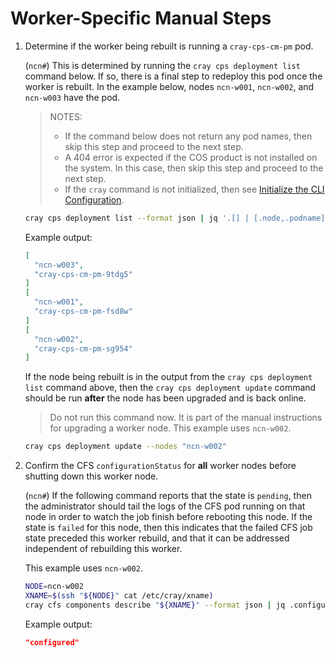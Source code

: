# Worker-Specific Manual Steps

1. Determine if the worker being rebuilt is running a `cray-cps-cm-pm` pod.

   (`ncn#`) This is determined by running the `cray cps deployment list` command below. If so, there is a final step to redeploy this pod once the worker is rebuilt.
   In the example below, nodes `ncn-w001`, `ncn-w002`, and `ncn-w003` have the pod.

   > NOTES:
   >
   > * If the command below does not return any pod names, then skip this step and proceed to the next step.
   > * A 404 error is expected if the COS product is not installed on the system. In this case, then skip this step and proceed to the next step.
   > * If the `cray` command is not initialized, then see [Initialize the CLI Configuration](../../../operations/configure_cray_cli.md).

    ```bash
    cray cps deployment list --format json | jq '.[] | [.node,.podname]'
    ```

    Example output:

    ```json
    [
      "ncn-w003",
      "cray-cps-cm-pm-9tdg5"
    ]
    [
      "ncn-w001",
      "cray-cps-cm-pm-fsd8w"
    ]
    [
      "ncn-w002",
      "cray-cps-cm-pm-sg954"
    ]
    ```

   If the node being rebuilt is in the output from the `cray cps deployment list` command above, then the `cray cps deployment update` command should be run **after** the node has been upgraded and is back online.

   > Do not run this command now. It is part of the manual instructions for upgrading a worker node. This example uses `ncn-w002`.

   ```bash
   cray cps deployment update --nodes "ncn-w002"
   ```

1. Confirm the CFS `configurationStatus` for **all** worker nodes before shutting down this worker node.

   (`ncn#`) If the following command reports that the state is `pending`, then the administrator should tail the logs of the CFS pod running on that node
   in order to watch the job finish before rebooting this node. If the state is `failed` for this node, then this indicates that the failed CFS job state
   preceded this worker rebuild, and that it can be addressed independent of rebuilding this worker.

   This example uses `ncn-w002`.

   ```bash
   NODE=ncn-w002
   XNAME=$(ssh "${NODE}" cat /etc/cray/xname)
   cray cfs components describe "${XNAME}" --format json | jq .configurationStatus
   ```

   Example output:

   ```json
   "configured"
   ```
